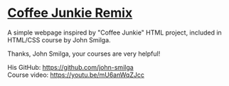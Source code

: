 # [Coffee Junkie Remix](https://coffee-junkie-remix.netlify.app)

A simple webpage inspired by "Coffee Junkie" HTML project, included in HTML/CSS course by John Smilga.

Thanks, John Smilga, your courses are very helpful!

His GitHub: https://github.com/john-smilga <br/>
Course video: https://youtu.be/mU6anWqZJcc

